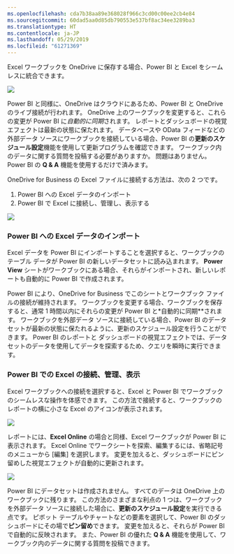 ```yaml
---
ms.openlocfilehash: cda7b38aa89e368028f966c3cd00c00ee2cb4e84
ms.sourcegitcommit: 60dad5aa0d85db790553e537bf8ac34ee3289ba3
ms.translationtype: HT
ms.contentlocale: ja-JP
ms.lasthandoff: 05/29/2019
ms.locfileid: "61271369"
---
```

Excel ワークブックを OneDrive に保存する場合、Power BI と Excel をシームレスに統合できます。

![](media/5-4-connect-onedrive-for-business/5-4_1.png)

Power BI と同様に、OneDrive はクラウドにあるため、Power BI と OneDrive のライブ接続が行われます。 OneDrive 上のワークブックを変更すると、これらの変更が Power BI に*自動的に同期*されます。 レポートとダッシュボードの視覚エフェクトは最新の状態に保たれます。 データベースや OData フィードなどの外部データ ソースにワークブックを接続している場合、Power BI の**更新のスケジュール設定**機能を使用して更新プログラムを確認できます。 ワークブック内のデータに関する質問を投稿する必要がありますか。 問題はありません。 Power BI の **Q & A** 機能を使用するだけで済みます。

OneDrive for Business の Excel ファイルに接続する方法は、次の 2 つです。

1. Power BI への Excel データのインポート
2. Power BI で Excel に接続し、管理し、表示する

![](media/5-4-connect-onedrive-for-business/5-4_3.png)

### <a name="import-excel-data-into-power-bi"></a>Power BI への Excel データのインポート
Excel データを Power BI にインポートすることを選択すると、ワークブックのテーブル データが Power BI の新しいデータセットに読み込まれます。 **Power View** シートがワークブックにある場合、それらがインポートされ、新しいレポートも自動的に Power BI で作成されます。

Power BI により、OneDrive for Business でこのシートとワークブック ファイルの接続が維持されます。 ワークブックを変更する場合、ワークブックを保存すると、通常 1 時間以内にそれらの変更が Power BI と*自動的に同期**されます。 ワークブックを外部データ ソースに接続している場合、Power BI のデータセットが最新の状態に保たれるように、更新のスケジュール設定を行うことができます。 Power BI のレポートと ダッシュボードの視覚エフェクトでは、データセットのデータを使用してデータを探索するため、クエリを瞬時に実行できます。

### <a name="connect-manage-and-view-excel-in-power-bi"></a>Power BI での Excel の接続、管理、表示
Excel ワークブックへの接続を選択すると、Excel と Power BI でワークブックのシームレスな操作を体感できます。 この方法で接続すると、ワークブックのレポートの横に小さな Excel のアイコンが表示されます。

![](media/5-4-connect-onedrive-for-business/5-4_4.png)

レポートには、**Excel Online** の場合と同様、Excel ワークブックが Power BI に表示されます。 Excel Online でワークシートを探索、編集するには、省略記号のメニューから [編集] を選択します。 変更を加えると、ダッシュボードにピン留めした視覚エフェクトが自動的に更新されます。

![](media/5-4-connect-onedrive-for-business/5-4_5.png)

Power BI にデータセットは作成されません。 すべてのデータは OneDrive 上のワークブックに残ります。 この方法のさまざまな利点の 1 つは、ワークブックを外部データ ソースに接続した場合に、**更新のスケジュール設定**を実行できる点です。 ピボット テーブルやチャートなどの要素を選択して、Power BI のダッシュボードにその場で**ピン留め**できます。 変更を加えると、それらが Power BI で自動的に反映されます。 また、Power BI の優れた **Q & A** 機能を使用して、ワークブック内のデータに関する質問を投稿できます。  

